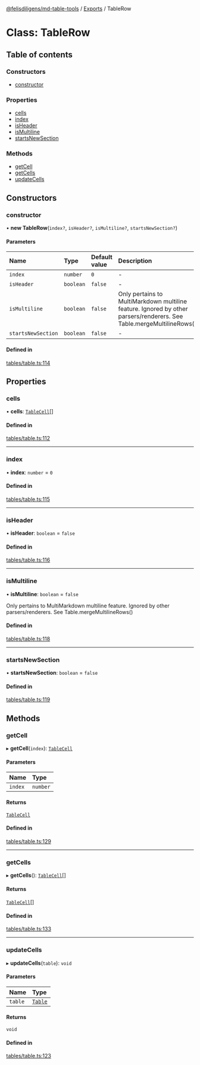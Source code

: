 [@felisdiligens/md-table-tools](../README.md) / [Exports](../modules.md) / TableRow

# Class: TableRow

## Table of contents

### Constructors

- [constructor](TableRow.md#constructor)

### Properties

- [cells](TableRow.md#cells)
- [index](TableRow.md#index)
- [isHeader](TableRow.md#isheader)
- [isMultiline](TableRow.md#ismultiline)
- [startsNewSection](TableRow.md#startsnewsection)

### Methods

- [getCell](TableRow.md#getcell)
- [getCells](TableRow.md#getcells)
- [updateCells](TableRow.md#updatecells)

## Constructors

### constructor

• **new TableRow**(`index?`, `isHeader?`, `isMultiline?`, `startsNewSection?`)

#### Parameters

| Name | Type | Default value | Description |
| :------ | :------ | :------ | :------ |
| `index` | `number` | `0` | - |
| `isHeader` | `boolean` | `false` | - |
| `isMultiline` | `boolean` | `false` | Only pertains to MultiMarkdown multiline feature. Ignored by other parsers/renderers. See Table.mergeMultilineRows() |
| `startsNewSection` | `boolean` | `false` | - |

#### Defined in

[tables/table.ts:114](https://github.com/FelisDiligens/md-table-tools/blob/4fd20a3/src/tables/table.ts#L114)

## Properties

### cells

• **cells**: [`TableCell`](TableCell.md)[]

#### Defined in

[tables/table.ts:112](https://github.com/FelisDiligens/md-table-tools/blob/4fd20a3/src/tables/table.ts#L112)

___

### index

• **index**: `number` = `0`

#### Defined in

[tables/table.ts:115](https://github.com/FelisDiligens/md-table-tools/blob/4fd20a3/src/tables/table.ts#L115)

___

### isHeader

• **isHeader**: `boolean` = `false`

#### Defined in

[tables/table.ts:116](https://github.com/FelisDiligens/md-table-tools/blob/4fd20a3/src/tables/table.ts#L116)

___

### isMultiline

• **isMultiline**: `boolean` = `false`

Only pertains to MultiMarkdown multiline feature. Ignored by other parsers/renderers. See Table.mergeMultilineRows()

#### Defined in

[tables/table.ts:118](https://github.com/FelisDiligens/md-table-tools/blob/4fd20a3/src/tables/table.ts#L118)

___

### startsNewSection

• **startsNewSection**: `boolean` = `false`

#### Defined in

[tables/table.ts:119](https://github.com/FelisDiligens/md-table-tools/blob/4fd20a3/src/tables/table.ts#L119)

## Methods

### getCell

▸ **getCell**(`index`): [`TableCell`](TableCell.md)

#### Parameters

| Name | Type |
| :------ | :------ |
| `index` | `number` |

#### Returns

[`TableCell`](TableCell.md)

#### Defined in

[tables/table.ts:129](https://github.com/FelisDiligens/md-table-tools/blob/4fd20a3/src/tables/table.ts#L129)

___

### getCells

▸ **getCells**(): [`TableCell`](TableCell.md)[]

#### Returns

[`TableCell`](TableCell.md)[]

#### Defined in

[tables/table.ts:133](https://github.com/FelisDiligens/md-table-tools/blob/4fd20a3/src/tables/table.ts#L133)

___

### updateCells

▸ **updateCells**(`table`): `void`

#### Parameters

| Name | Type |
| :------ | :------ |
| `table` | [`Table`](Table.md) |

#### Returns

`void`

#### Defined in

[tables/table.ts:123](https://github.com/FelisDiligens/md-table-tools/blob/4fd20a3/src/tables/table.ts#L123)
